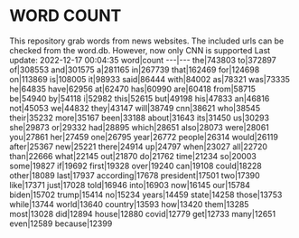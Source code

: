 # WORD COUNT
This repository grab words from news websites. The included urls can be checked from the word.db.
However, now only CNN is supported
Last update: 2022-12-17 00:04:35
word|count
---|---
the|743803
to|372897
of|308553
and|301575
a|281165
in|267739
that|162469
for|124698
on|113869
is|108005
it|98933
said|86444
with|84002
as|78321
was|73335
he|64835
have|62956
at|62470
has|60990
are|60418
from|58715
be|54940
by|54118
i|52982
this|52615
but|49198
his|47833
an|46816
not|45053
we|44832
they|43147
will|38749
cnn|38621
who|38545
their|35232
more|35167
been|33188
about|31643
its|31450
us|30293
she|29873
or|29332
had|28895
which|28651
also|28073
were|28061
you|27861
her|27459
one|26795
year|26772
people|26314
would|26119
after|25367
new|25221
there|24914
up|24797
when|23027
all|22720
than|22666
what|22145
out|21870
do|21762
time|21234
so|20003
some|19827
if|19692
first|19328
over|19240
can|19108
could|18228
other|18089
last|17937
according|17678
president|17501
two|17390
like|17371
just|17028
told|16946
into|16903
now|16145
our|15784
biden|15702
trump|15414
no|15234
years|14459
state|14258
those|13753
while|13744
world|13640
country|13593
how|13420
them|13285
most|13028
did|12894
house|12880
covid|12779
get|12733
many|12651
even|12589
because|12399
